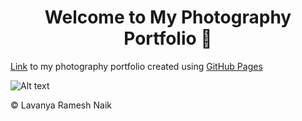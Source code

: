 <h1 align="center">Welcome to My Photography Portfolio 👋</h1>
<p>
</p>


[Link](https://lav30.github.io/photography/) to my photography portfolio created using [GitHub Pages](https://pages.github.com)


![Alt text](Images/CCFA6FD3-C469-41D9-864A-3B2A4123AC4E.jpeg)


© Lavanya Ramesh Naik
